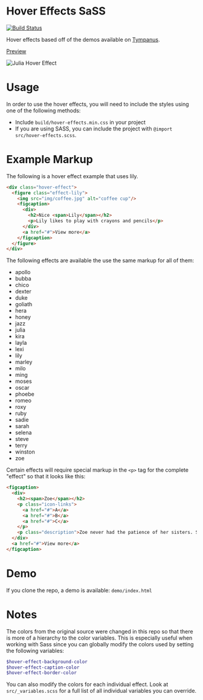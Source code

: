 Hover Effects SaSS
==================

[![Build Status](https://travis-ci.org/idmontie/hover-effects-scss.svg)](https://travis-ci.org/idmontie/hover-effects-scss)

Hover effects based off of the demos available on [Tympanus](http://tympanus.net/Development/HoverEffectIdeas/).

[Preview](https://idmontie.github.io/hover-effects-scss)

![Julia Hover Effect](/images/preview.png "Julia Hover Effect")

# Usage

In order to use the hover effects, you will need to include the styles using one of the following methods:

* Include `build/hover-effects.min.css` in your project
* If you are using SASS, you can include the project with `@import src/hover-effects.scss`.

# Example Markup

The following is a hover effect example that uses lily.

```html
<div class="hover-effect">
  <figure class="effect-lily">
    <img src="img/coffee.jpg" alt="coffee cup"/>
    <figcaption>
      <div>
        <h2>Nice <span>Lily</span></h2>
        <p>Lily likes to play with crayons and pencils</p>
      </div>
      <a href="#">View more</a>
    </figcaption>
  </figure>
</div>
```

The following effects are available the use the same markup for all of them:

* apollo
* bubba
* chico
* dexter
* duke
* goliath
* hera
* honey
* jazz
* julia
* kira
* layla
* lexi
* lily
* marley
* milo
* ming
* moses
* oscar
* phoebe
* romeo
* roxy
* ruby
* sadie
* sarah
* selena
* steve
* terry
* winston
* zoe

Certain effects will require special markup in the `<p>` tag for the complete "effect" so that it looks like this:

```html
<figcaption>
  <div>
    <h2><span>Zoe</span></h2>
    <p class="icon-links">
      <a href="#">A</a>
      <a href="#">B</a>
      <a href="#">C</a>
    </p>
    <p class="description">Zoe never had the patience of her sisters. She deliberately punched the bear in his face.</p>
  </div>
  <a href="#">View more</a>
</figcaption>
```

# Demo

If you clone the repo, a demo is available: `demo/index.html`

# Notes

The colors from the original source were changed in this repo so that there is more of a hierarchy to the color variables.  This is especially useful when working
with Sass since you can globally modify the colors used by setting the following variables:

```scss
$hover-effect-background-color
$hover-effect-caption-color
$hover-effect-border-color
```

You can also modify the colors for each individual effect.  Look at `src/_variables.scss` for a full list of all individual variables you can override.
